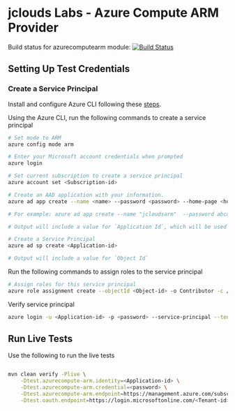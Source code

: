 jclouds Labs - Azure Compute ARM Provider
============

Build status for azurecomputearm module:
[![Build Status](http://devopsfunjenkins.westus.cloudapp.azure.com:8080/buildStatus/icon?job=jclouds-labs-azurecompute-arm/org.apache.jclouds.labs:azurecomputearm)](http://devopsfunjenkins.westus.cloudapp.azure.com:8080/job/jclouds-labs-azurecompute-arm/org.apache.jclouds.labs$azurecomputearm/)


## Setting Up Test Credentials

### Create a Service Principal

Install and configure Azure CLI following these [steps](http://azure.microsoft.com/en-us/documentation/articles/xplat-cli/).

Using the Azure CLI, run the following commands to create a service principal

```bash
# Set mode to ARM
azure config mode arm

# Enter your Microsoft account credentials when prompted
azure login

# Set current subscription to create a service principal
azure account set <Subscription-id>

# Create an AAD application with your information.
azure ad app create --name <name> --password <password> --home-page <home-page> --identifier-uris <identifier-uris>

# For example: azure ad app create --name "jcloudsarm"  --password abcd --home-page "https://jcloudsarm" --identifier-uris "https://jcloudsarm"

# Output will include a value for `Application Id`, which will be used for the live tests

# Create a Service Principal
azure ad sp create <Application-id>

# Output will include a value for `Object Id`

```

Run the following commands to assign roles to the service principal

```bash
# Assign roles for this service principal
azure role assignment create --objectId <Object-id> -o Contributor -c /subscriptions/<Subscription-id>/
```

Verify service principal

```bash
azure login -u <Application-id> -p <password> --service-principal --tenant <Tenant-id>
```

## Run Live Tests

Use the following to run the live tests

```bash

mvn clean verify -Plive \
    -Dtest.azurecompute-arm.identity=<Application-id> \
    -Dtest.azurecompute-arm.credential=<password> \
    -Dtest.azurecompute-arm.endpoint=https://management.azure.com/subscriptions/<Subscription-id> \
    -Dtest.oauth.endpoint=https://login.microsoftonline.com/<Tenant-id>/oauth2/token
```